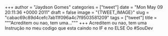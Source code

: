 
+++
author = "Jaydson Gomes"
categories = ["tweet"]
date = "Mon May 09 20:11:36 +0000 2011"
draft = false
image = "{TWEET_IMAGE}"
slug = "cabac69c89d4cefc7ab11f096a4c7f9503581209"
tags = ["tweet"]
title = """Acreditem ou nao, tem uma..."""
+++
Acreditem ou nao, tem uma Instrução no meu codigo que esta caindo no IF e no ELSE Oo #SouDev

